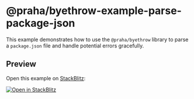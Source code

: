 # @praha/byethrow-example-parse-package-json

This example demonstrates how to use the `@praha/byethrow` library to parse a `package.json` file and handle potential errors gracefully.

## Preview

Open this example on [StackBlitz](https://stackblitz.com):

[![Open in StackBlitz](https://developer.stackblitz.com/img/open_in_stackblitz.svg)](https://stackblitz.com/github/praha-inc/byethrow/tree/main/examples/parse-package-json?file=src/index.ts)
